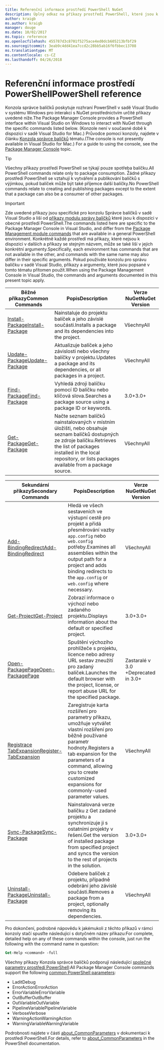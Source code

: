 ```yaml
---
title: Referenční informace prostředí PowerShell NuGet
description: Úplný odkaz na příkazy prostředí PowerShell, které jsou k dispozici v konzoli správce balíčků NuGet v sadě Visual Studio.
author: kraigb
ms.author: kraigb
manager: douge
ms.date: 10/02/2017
ms.topic: reference
ms.openlocfilehash: 455787d3c8701f5275ace4ed0dcb605213bfbf29
ms.sourcegitcommit: 3eab9c4dd41ea7ccd2c28bb5ab16f6fbbec13708
ms.translationtype: MT
ms.contentlocale: cs-CZ
ms.lasthandoff: 04/26/2018
---
```

# <a name="powershell-reference"></a><span data-ttu-id="7ad32-103">Referenční informace prostředí PowerShell</span><span class="sxs-lookup"><span data-stu-id="7ad32-103">PowerShell reference</span></span>

<span data-ttu-id="7ad32-104">Konzola správce balíčků poskytuje rozhraní PowerShell v sadě Visual Studio v systému Windows pro interakci s NuGet prostřednictvím určité příkazy uvedené níže.</span><span class="sxs-lookup"><span data-stu-id="7ad32-104">The Package Manager Console provides a PowerShell interface within Visual Studio on Windows to interact with NuGet through the specific commands listed below.</span></span> <span data-ttu-id="7ad32-105">(Konzole není v současné době k dispozici v sadě Visual Studio for Mac.) Průvodce pomocí konzoly, najdete v článku [Konzola správce balíčků](../tools/package-manager-console.md) tématu.</span><span class="sxs-lookup"><span data-stu-id="7ad32-105">(The console is not presently available in Visual Studio for Mac.) For a guide to using the console, see the [Package Manager Console](../tools/package-manager-console.md) topic.</span></span>

> [!Tip]
> <span data-ttu-id="7ad32-106">Všechny příkazy prostředí PowerShell se týkají pouze spotřeba balíčku.</span><span class="sxs-lookup"><span data-stu-id="7ad32-106">All PowerShell commands relate only to package consumption.</span></span> <span data-ttu-id="7ad32-107">Žádné příkazy prostředí PowerShell se vztahují k vytváření a publikování balíčků s výjimkou, pokud balíček může být také příjemce další balíčky.</span><span class="sxs-lookup"><span data-stu-id="7ad32-107">No PowerShell commands relate to creating and publishing packages except to the extent that a package can also be a consumer of other packages.</span></span>

> [!Important]
> <span data-ttu-id="7ad32-108">Zde uvedené příkazy jsou specifické pro konzolu Správce balíčků v sadě Visual Studio a liší od [příkazy modulu správy balíčků](/powershell/module/packagemanagement/?view=powershell-6) které jsou k dispozici v obecné prostředí PowerShell.</span><span class="sxs-lookup"><span data-stu-id="7ad32-108">The commands listed here are specific to the Package Manager Console in Visual Studio, and differ from the [Package Management module commands](/powershell/module/packagemanagement/?view=powershell-6) that are available in a general PowerShell environment.</span></span> <span data-ttu-id="7ad32-109">Konkrétně každé prostředí má příkazy, které nejsou k dispozici v dalších a příkazy se stejným názvem, může se také liší v jejich konkrétní argumenty.</span><span class="sxs-lookup"><span data-stu-id="7ad32-109">Specifically, each environment has commands that are not available in the other, and commands with the same name may also differ in their specific arguments.</span></span> <span data-ttu-id="7ad32-110">Pokud používáte konzolu pro správu balíčku v sadě Visual Studio, příkazy a argumenty, které jsou popsané v tomto tématu přítomen použít.</span><span class="sxs-lookup"><span data-stu-id="7ad32-110">When using the Package Management Console in Visual Studio, the commands and arguments documented in this present topic apply.</span></span>

| <span data-ttu-id="7ad32-111">Běžné příkazy</span><span class="sxs-lookup"><span data-stu-id="7ad32-111">Common Commands</span></span> | <span data-ttu-id="7ad32-112">Popis</span><span class="sxs-lookup"><span data-stu-id="7ad32-112">Description</span></span> | <span data-ttu-id="7ad32-113">Verze NuGet</span><span class="sxs-lookup"><span data-stu-id="7ad32-113">NuGet Version</span></span> |
| --- | --- | --- |
| [<span data-ttu-id="7ad32-114">Install-Package</span><span class="sxs-lookup"><span data-stu-id="7ad32-114">Install-Package</span></span>](ps-ref-install-package.md) | <span data-ttu-id="7ad32-115">Nainstaluje do projektu balíček a jeho závislé součásti.</span><span class="sxs-lookup"><span data-stu-id="7ad32-115">Installs a package and its dependencies into the project.</span></span> | <span data-ttu-id="7ad32-116">Všechny</span><span class="sxs-lookup"><span data-stu-id="7ad32-116">All</span></span> |
| [<span data-ttu-id="7ad32-117">Update-Package</span><span class="sxs-lookup"><span data-stu-id="7ad32-117">Update-Package</span></span>](ps-ref-update-package.md) | <span data-ttu-id="7ad32-118">Aktualizuje balíček a jeho závislosti nebo všechny balíčky v projektu.</span><span class="sxs-lookup"><span data-stu-id="7ad32-118">Updates a package and its dependencies, or all packages in a project.</span></span> | <span data-ttu-id="7ad32-119">Všechny</span><span class="sxs-lookup"><span data-stu-id="7ad32-119">All</span></span> |
| [<span data-ttu-id="7ad32-120">Find-Package</span><span class="sxs-lookup"><span data-stu-id="7ad32-120">Find-Package</span></span>](ps-ref-find-package.md) | <span data-ttu-id="7ad32-121">Vyhledá zdroji balíčku pomocí ID balíčku nebo klíčová slova.</span><span class="sxs-lookup"><span data-stu-id="7ad32-121">Searches a package source using a package ID or keywords.</span></span> | <span data-ttu-id="7ad32-122">3.0+</span><span class="sxs-lookup"><span data-stu-id="7ad32-122">3.0+</span></span> |
| [<span data-ttu-id="7ad32-123">Get-Package</span><span class="sxs-lookup"><span data-stu-id="7ad32-123">Get-Package</span></span>](ps-ref-get-package.md) | <span data-ttu-id="7ad32-124">Načte seznam balíčků nainstalovaných v místním úložišti, nebo obsahuje seznam balíčků dostupných ze zdroje balíčku.</span><span class="sxs-lookup"><span data-stu-id="7ad32-124">Retrieves the list of packages installed in the local repository, or lists packages available from a package source.</span></span> | <span data-ttu-id="7ad32-125">Všechny</span><span class="sxs-lookup"><span data-stu-id="7ad32-125">All</span></span> |

| <span data-ttu-id="7ad32-126">Sekundární příkazy</span><span class="sxs-lookup"><span data-stu-id="7ad32-126">Secondary Commands</span></span> | <span data-ttu-id="7ad32-127">Popis</span><span class="sxs-lookup"><span data-stu-id="7ad32-127">Description</span></span> | <span data-ttu-id="7ad32-128">Verze NuGet</span><span class="sxs-lookup"><span data-stu-id="7ad32-128">NuGet Version</span></span> |
| --- | --- | --- |
| [<span data-ttu-id="7ad32-129">Add-BindingRedirect</span><span class="sxs-lookup"><span data-stu-id="7ad32-129">Add-BindingRedirect</span></span>](ps-ref-add-bindingredirect.md) | <span data-ttu-id="7ad32-130">Hledá ve všech sestaveních ve výstupní cestě pro projekt a přidá přesměrování vazby `app.config` nebo `web.config` potřeby.</span><span class="sxs-lookup"><span data-stu-id="7ad32-130">Examines all assemblies within the output path for a project and adds binding redirects to the `app.config` or `web.config` where necessary.</span></span> | <span data-ttu-id="7ad32-131">Všechny</span><span class="sxs-lookup"><span data-stu-id="7ad32-131">All</span></span> |
| [<span data-ttu-id="7ad32-132">Get-Project</span><span class="sxs-lookup"><span data-stu-id="7ad32-132">Get-Project</span></span>](ps-ref-get-project.md) | <span data-ttu-id="7ad32-133">Zobrazí informace o výchozí nebo zadaného projektu.</span><span class="sxs-lookup"><span data-stu-id="7ad32-133">Displays information about the default or specified project.</span></span> | <span data-ttu-id="7ad32-134">3.0+</span><span class="sxs-lookup"><span data-stu-id="7ad32-134">3.0+</span></span> |
| [<span data-ttu-id="7ad32-135">Open-PackagePage</span><span class="sxs-lookup"><span data-stu-id="7ad32-135">Open-PackagePage</span></span>](ps-ref-open-packagepage.md) | <span data-ttu-id="7ad32-136">Spuštění výchozího prohlížeče s projektu, licence nebo adresy URL sestav zneužití pro zadaný balíček.</span><span class="sxs-lookup"><span data-stu-id="7ad32-136">Launches the default browser with the project, license, or report abuse URL for the specified package.</span></span> | <span data-ttu-id="7ad32-137">Zastaralé v 3.0 +</span><span class="sxs-lookup"><span data-stu-id="7ad32-137">Deprecated in 3.0+</span></span> |
| [<span data-ttu-id="7ad32-138">Registrace TabExpansion</span><span class="sxs-lookup"><span data-stu-id="7ad32-138">Register-TabExpansion</span></span>](ps-ref-register-tabexpansion.md) | <span data-ttu-id="7ad32-139">Zaregistruje karta rozšíření pro parametry příkazu, umožňuje vytvářet vlastní rozšíření pro běžně používané parametr hodnoty.</span><span class="sxs-lookup"><span data-stu-id="7ad32-139">Registers a tab expansion for the parameters of a command, allowing you to create customized expansions for commonly-used parameter values.</span></span> | <span data-ttu-id="7ad32-140">Všechny</span><span class="sxs-lookup"><span data-stu-id="7ad32-140">All</span></span> |
| [<span data-ttu-id="7ad32-141">Sync-Package</span><span class="sxs-lookup"><span data-stu-id="7ad32-141">Sync-Package</span></span>](ps-ref-sync-package.md) | <span data-ttu-id="7ad32-142">Nainstalovaná verze balíčku z Get zadané projektu a synchronizuje ji s ostatními projekty v řešení.</span><span class="sxs-lookup"><span data-stu-id="7ad32-142">Get the version of installed package from specified project and syncs the version to the rest of projects in the solution.</span></span> | <span data-ttu-id="7ad32-143">3.0+</span><span class="sxs-lookup"><span data-stu-id="7ad32-143">3.0+</span></span> |
| [<span data-ttu-id="7ad32-144">Uninstall-Package</span><span class="sxs-lookup"><span data-stu-id="7ad32-144">Uninstall-Package</span></span>](ps-ref-uninstall-package.md) | <span data-ttu-id="7ad32-145">Odebere balíček z projektu, případně odebrání jeho závislé součásti.</span><span class="sxs-lookup"><span data-stu-id="7ad32-145">Removes a package from a project, optionally removing its dependencies.</span></span> | <span data-ttu-id="7ad32-146">Všechny</span><span class="sxs-lookup"><span data-stu-id="7ad32-146">All</span></span> |

<span data-ttu-id="7ad32-147">Pro dokončení, podrobné nápovědu k jakémukoli z těchto příkazů v rámci konzoly stačí spusťte následující s dotyčném název příkazu:</span><span class="sxs-lookup"><span data-stu-id="7ad32-147">For complete, detailed help on any of these commands within the console, just run the following with the command name in question:</span></span>

```ps
Get-Help <command> -full
```

<span data-ttu-id="7ad32-148">Všechny příkazy Konzola správce balíčků podporují následující [společné parametry prostředí PowerShell](http://go.microsoft.com/fwlink/?LinkID=113216):</span><span class="sxs-lookup"><span data-stu-id="7ad32-148">All Package Manager Console commands support the following [common PowerShell parameters](http://go.microsoft.com/fwlink/?LinkID=113216):</span></span>

- <span data-ttu-id="7ad32-149">Ladit</span><span class="sxs-lookup"><span data-stu-id="7ad32-149">Debug</span></span>
- <span data-ttu-id="7ad32-150">ErrorAction</span><span class="sxs-lookup"><span data-stu-id="7ad32-150">ErrorAction</span></span>
- <span data-ttu-id="7ad32-151">ErrorVariable</span><span class="sxs-lookup"><span data-stu-id="7ad32-151">ErrorVariable</span></span>
- <span data-ttu-id="7ad32-152">OutBuffer</span><span class="sxs-lookup"><span data-stu-id="7ad32-152">OutBuffer</span></span>
- <span data-ttu-id="7ad32-153">OutVariable</span><span class="sxs-lookup"><span data-stu-id="7ad32-153">OutVariable</span></span>
- <span data-ttu-id="7ad32-154">PipelineVariable</span><span class="sxs-lookup"><span data-stu-id="7ad32-154">PipelineVariable</span></span>
- <span data-ttu-id="7ad32-155">Verbose</span><span class="sxs-lookup"><span data-stu-id="7ad32-155">Verbose</span></span>
- <span data-ttu-id="7ad32-156">WarningAction</span><span class="sxs-lookup"><span data-stu-id="7ad32-156">WarningAction</span></span>
- <span data-ttu-id="7ad32-157">WarningVariable</span><span class="sxs-lookup"><span data-stu-id="7ad32-157">WarningVariable</span></span>

<span data-ttu-id="7ad32-158">Podrobnosti najdete v části [about_CommonParameters](http://go.microsoft.com/fwlink/?LinkID=113216) v dokumentaci k prostředí PowerShell.</span><span class="sxs-lookup"><span data-stu-id="7ad32-158">For details, refer to [about_CommonParameters](http://go.microsoft.com/fwlink/?LinkID=113216) in the PowerShell documentation.</span></span>
